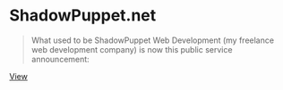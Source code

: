 # ShadowPuppet.net
> What used to be ShadowPuppet Web Development (my freelance web development company) is now this public service announcement:

[View](http://atomantic.github.io/shadowpuppet.net)
